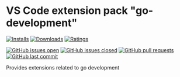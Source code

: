 # VS Code extension pack "go-development"

[![Installs](https://vsmarketplacebadges.dev/installs-short/raits.go-development.png)](https://marketplace.visualstudio.com/items?itemName=raits.go-development)
[![Downloads](https://vsmarketplacebadges.dev/downloads-short/raits.go-development.png)](https://marketplace.visualstudio.com/items?itemName=raits.go-development)
[![Ratings](https://vsmarketplacebadges.dev/rating-short/raits.go-development.png)](https://marketplace.visualstudio.com/items?itemName=raits.go-development&ssr=false#review-details)

[![GitHub issues open](https://img.shields.io/github/issues-raw/raits-gmbh/vscode-extension-pack-go-development.png?logo=github)](https://github.com/raits-gmbh/vscode-extension-pack-go-development/issues)
[![GitHub issues closed](https://img.shields.io/github/issues-closed-raw/raits-gmbh/vscode-extension-pack-go-development.png?logo=github)](https://github.com/raits-gmbh/vscode-extension-pack-go-development/issues)
[![GitHub pull requests](https://img.shields.io/github/issues-pr/raits-gmbh/vscode-extension-pack-go-development.png?logo=github)](https://github.com/raits-gmbh/vscode-extension-pack-go-development/pulls)
[![GitHub last commit](https://img.shields.io/github/last-commit/raits-gmbh/vscode-extension-pack-go-development.png?logo=github)](https://github.com/raits-gmbh/vscode-extension-pack-go-development)

Provides extensions related to go development

